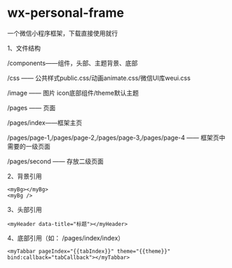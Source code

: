 # wx-personal-frame

一个微信小程序框架，下载直接使用就行

1、文件结构


/components——组件，头部、主题背景、底部

/css —— 公共样式public.css/动画animate.css/微信UI库weui.css

/image —— 图片 icon底部组件/theme默认主题

/pages —— 页面

  /pages/index——框架主页
  
  /pages/page-1,/pages/page-2,/pages/page-3,/pages/page-4 —— 框架页中需要的一级页面
  
  /pages/second —— 存放二级页面
  
  2、背景引用
  
    <myBg></myBg>
    <myBg />
    
   3、头部引用
   
    <myHeader data-title="标题"></myHeader>
    
   4、底部引用（如： /pages/index/index）
   
    <myTabbar pageIndex="{{tabIndex}}" theme="{{theme}}" bind:callback="tabCallback"></myTabbar> 
    
    

